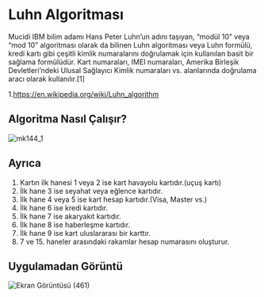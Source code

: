 # Luhn Algoritması
Mucidi IBM bilim adamı Hans Peter Luhn’un adını taşıyan, “modül 10” veya “mod 10” algoritması olarak da bilinen Luhn algoritması veya Luhn formülü, kredi kartı gibi çeşitli kimlik numaralarını doğrulamak için kullanılan basit bir sağlama formülüdür. Kart numaraları, IMEI numaraları, Amerika Birleşik Devletleri’ndeki Ulusal Sağlayıcı Kimlik numaraları vs. alanlarında doğrulama aracı olarak kullanılır.[1]

1.https://en.wikipedia.org/wiki/Luhn_algorithm


## Algoritma Nasıl Çalışır?
![mk144_1](https://user-images.githubusercontent.com/77530565/104848646-16588b00-58f7-11eb-89d7-581640398683.gif)

## Ayrıca
1) Kartın ilk hanesi 1 veya 2 ise kart havayolu kartıdır.(uçuş kartı)
2) İlk hane 3 ise seyahat veya eğlence kartıdır.
3) İlk hane 4 veya 5 ise kart hesap kartıdır.(Visa, Master vs.)
4) İlk hane 6 ise kredi kartıdır.
5) İlk hane 7 ise akaryakıt kartıdır.
6) İlk hane 8 ise haberleşme kartıdır.
7) İlk hane 9 ise kart uluslararası bir karttır.
8) 7 ve 15. haneler arasındaki rakamlar hesap numarasını oluşturur.

## Uygulamadan Görüntü
![Ekran Görüntüsü (461)](https://user-images.githubusercontent.com/77530565/104848611-e5785600-58f6-11eb-9771-94ee2f99fe6b.png)
